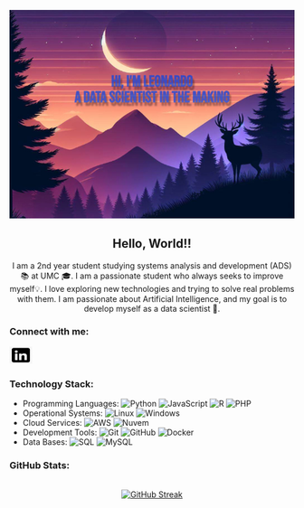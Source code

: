 <!DOCTYPE html>
<html lang="en">
<head>
<meta charset="UTF-8">
<meta name="viewport" content="width=device-width, initial-scale=1.0">
</head>
<body>

<p align="center">
  <a href="https://github.com/LeonardoMBarca">
    <img src="https://github.com/LeonardoMBarca/LeonardoMBarca/blob/main/Captura%20de%20tela%202024-04-18%20143308.jpg" alt="MasterHead">
  </a>
</p>

<h2 align="center">Hello, World!!</h2>

<p align="center">
  I am a 2nd year student studying systems analysis and development (ADS) 📚 at UMC 🎓. I am a passionate student who always seeks to improve myself💡. I love exploring new technologies and trying to solve real problems with them. I am passionate about Artificial Intelligence, and my goal is to develop myself as a data scientist 🤖.
</p>

<h3 align="left">Connect with me:</h3>
<p align="left">
  <a href="https://www.linkedin.com/in/leonardo-barca-406813282/" target="_blank">
    <img src="https://github.com/LeonardoMBarca/LeonardoMBarca/blob/main/transferir.png" alt="" height="30" width="40" />
  </a>
</p>

<h3 align="left">Technology Stack:</h3>

- Programming Languages:
  ![Python](https://img.shields.io/badge/-Python-blue?style=flat-square&logo=python&logoColor=white) ![JavaScript](https://img.shields.io/badge/-JavaScript-yellow?style=flat-square&logo=javascript&logoColor=white) ![R](https://img.shields.io/badge/-R-blue?style=flat-square&logo=R&logoColor=white) ![PHP](https://img.shields.io/badge/-PHP-purple?style=flat-square&logo=php&logoColor=white)
- Operational Systems:
  ![Linux](https://img.shields.io/badge/-Linux-black?style=flat-square&logo=linux&logoColor=white) ![Windows](https://img.shields.io/badge/-Windows-blue?style=flat-square&logo=windows&logoColor=white)
- Cloud Services:
  ![AWS](https://img.shields.io/badge/-AWS-orange?style=flat-square&logo=amazon-aws&logoColor=white) ![Nuvem](https://img.shields.io/badge/-Nuvem-blue?style=flat-square&logo=google-cloud&logoColor=white)
- Development Tools:
  ![Git](https://img.shields.io/badge/-Git-orange?style=flat-square&logo=git&logoColor=white) ![GitHub](https://img.shields.io/badge/-GitHub-black?style=flat-square&logo=github&logoColor=white) ![Docker](https://img.shields.io/badge/-Docker-blue?style=flat-square&logo=docker&logoColor=white)
- Data Bases:
  ![SQL](https://img.shields.io/badge/-SQL-blue?style=flat-square&logo=sql&logoColor=white) ![MySQL](https://img.shields.io/badge/-MySQL-blue?style=flat-square&logo=mysql&logoColor=white)

<h3 align="left">GitHub Stats:</h3>

<div align="center">
  <br/>
  <a href="https://git.io/streak-stats">
    <img src="https://github-readme-streak-stats.herokuapp.com/?user=LeonardoMBarca&theme=dark" alt="GitHub Streak" />
  </a>
</div>

</body>
</html>
